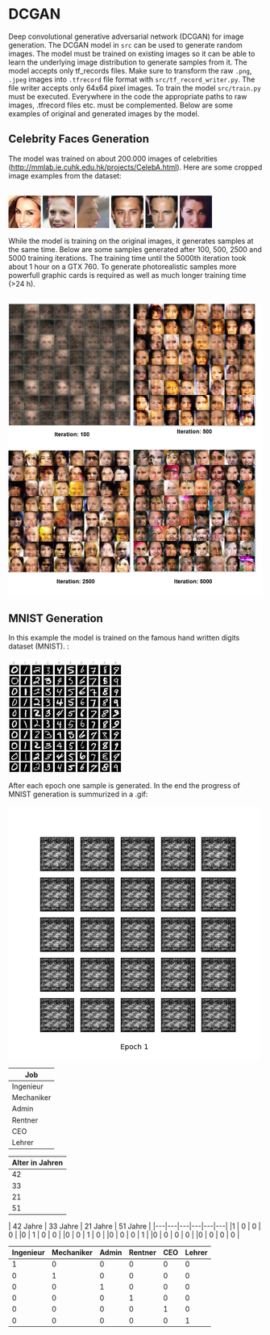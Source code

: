 # DCGAN
Deep convolutional generative adversarial network (DCGAN) for image generation. The DCGAN model in `src` can be used to generate random images. The model must be trained on existing images so it can be able to learn the underlying image distribution to generate samples from it. The model accepts only tf_records files. Make sure to transform the raw `.png`, `.jpeg` images into `.tfrecord` file format with `src/tf_record_writer.py`. The file writer accepts only 64x64 pixel images. To train the model `src/train.py` must be executed. Everywhere in the code the appropriate paths to raw images, .tfrecord files etc. must be complemented.
Below are some examples of original and generated images by the model.

## Celebrity Faces Generation

The model was trained on about 200.000 images of celebrities (http://mmlab.ie.cuhk.edu.hk/projects/CelebA.html). Here are some cropped image examples from the dataset:<br/><br/>

![alt text](https://github.com/artem-oppermann/DCGAN/blob/master/Celeb_faces/original%20samples/0.jpg)
![alt text](https://github.com/artem-oppermann/DCGAN/blob/master/Celeb_faces/original%20samples/1.jpg)
![alt text](https://github.com/artem-oppermann/DCGAN/blob/master/Celeb_faces/original%20samples/2.jpg)
![alt text](https://github.com/artem-oppermann/DCGAN/blob/master/Celeb_faces/original%20samples/6.jpg)
![alt text](https://github.com/artem-oppermann/DCGAN/blob/master/Celeb_faces/original%20samples/7.jpg)
![alt text](https://github.com/artem-oppermann/DCGAN/blob/master/Celeb_faces/original%20samples/10.jpg)

While the model is training on the original images, it generates samples at the same time. Below are some samples generated after 100, 500, 2500 and 5000 training iterations. The training time until the 5000th iteration took about 1 hour on a GTX 760. To generate photorealistic samples more powerfull graphic cards is required as well as much longer training time (>24 h). <br/><br/>

![alt text](https://github.com/artem-oppermann/DCGAN/blob/master/Celeb_faces/generated%20samples/gen_sample.png)

## MNIST Generation

In this example the model is trained on the famous hand written digits dataset (MNIST). : <br/><br/>
![alt text](https://github.com/artem-oppermann/DCGAN/blob/master/MNIST/original%20samples/mnist_samples.png)

After each epoch one sample is generated. In the end the progress of MNIST generation is summurized in a .gif:  <br/><br/>
![alt text](https://github.com/artem-oppermann/DCGAN/blob/master/MNIST/generated%20samples/MNIST_DCGAN_generation_animation.gif)


| Job  | 
|---|
|Ingenieur|
|Mechaniker |
|Admin |
|Rentner|
|CEO |
|Lehrer|

| Alter in Jahren  | 
|---|
|42|
|33 |
|21 |
|51|

| 42 Jahre  | 33 Jahre |  21 Jahre | 51 Jahre |
|---|---|---|---|---|---|
|1 | 0  | 0  | 0  | 
|0 | 1  | 0  | 0  | 
|0 | 0  | 1  | 0  | 
|0 |  0  | 0  |  1 | 
|0 | 0  | 0  | 0  | 
|0 | 0  |  0 | 0  |

| Ingenieur  |Mechaniker |  Admin | Rentner | CEO  | Lehrer |
|---|---|---|---|---|---|
|1 | 0  | 0  | 0  | 0  | 0  |
|0 | 1  | 0  | 0  | 0  | 0  |
|0 | 0  | 1  | 0  | 0  | 0  |
|0 |  0  | 0  |  1 | 0  | 0  |
|0 | 0  | 0  | 0  | 1  |  0 |
|0 | 0   |  0 | 0  | 0  | 1  |

